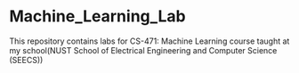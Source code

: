 # Machine_Learning_Lab
This repository contains labs for CS-471: Machine Learning course taught at my school(NUST School of Electrical Engineering and Computer Science (SEECS))
